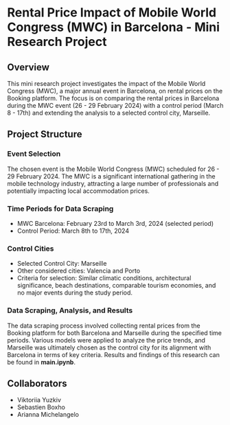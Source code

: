 # Rental Price Impact of Mobile World Congress (MWC) in Barcelona - Mini Research Project

## Overview

This mini research project investigates the impact of the Mobile World Congress (MWC), a major annual event in Barcelona, on rental prices on the Booking platform. The focus is on comparing the rental prices in Barcelona during the MWC event (26 - 29 February 2024) with a control period (March 8 - 17th) and extending the analysis to a selected control city, Marseille.

## Project Structure

### Event Selection 
The chosen event is the Mobile World Congress (MWC) scheduled for 26 - 29 February 2024. The MWC is a significant international gathering in the mobile technology industry, attracting a large number of professionals and potentially impacting local accommodation prices.

### Time Periods for Data Scraping
   - MWC Barcelona: February 23rd to March 3rd, 2024 (selected period)
   - Control Period: March 8th to 17th, 2024
  

### Control Cities
   - Selected Control City: Marseille
   - Other considered cities: Valencia and Porto
   - Criteria for selection: Similar climatic conditions, architectural significance, beach destinations, comparable tourism economies, and no major events during the study period.

### Data Scraping, Analysis, and Results

The data scraping process involved collecting rental prices from the Booking platform for both Barcelona and Marseille during the specified time periods. Various models were applied to analyze the price trends, and Marseille was ultimately chosen as the control city for its alignment with Barcelona in terms of key criteria. 
Results and findings of this research can be found in **main.ipynb**.

## Collaborators

* Viktoriia Yuzkiv
* Sebastien Boxho
* Arianna Michelangelo
